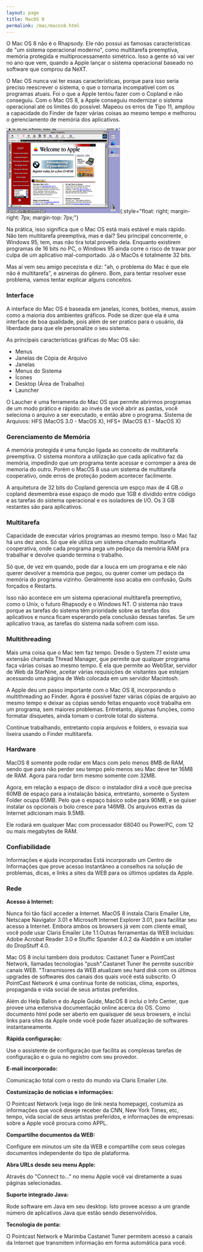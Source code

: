 ```yaml
---
layout: page
title: MacOS 8
permalink: /mac/macos8.html
---
```


O Mac OS 8 não é o Rhapsody. Ele não possui as famosas características de "um sistema operacional moderno", como multitarefa preemptiva, memória protegida e multiprocessamento simétrico. Isso a gente só vai ver no ano que vem, quando a Apple lançar o sistema operacional baseado no software que comprou da NeXT.

O Mac OS nunca vai ter essas características, porque para isso seria preciso reescrever o sistema, o que o tornaria incompatível com os programas atuais. Foi o que a Apple tentou fazer com o Copland e não conseguiu. Com o Mac OS 8, a Apple conseguiu modernizar o sistema operacional até os limites do possível. Mapeou os erros de Tipo 11, ampliou a capacidade do Finder de fazer várias coisas ao mesmo tempo e melhorou o gerenciamento de memória dos aplicativos.

![mac](/mac/img/macos8.png){:style="float: right; margin-right: 7px; margin-top: 7px;"}

Na prática, isso significa que o Mac OS está mais estável e mais rápido. Não tem multitarefa preemptiva, mas e daí? Seu principal concorrente, o Windows 95, tem, mas não tira total proveito dela. Enquanto existirem programas de 16 bits no PC, o Windows 95 ainda corre o risco de travar por culpa de um aplicativo mal-comportado. Já o MacOs é totalmente 32 bits.

Mas aí vem seu amigo pecezista e diz: "ah, o problema do Mac é que ele não é multitarefa", e asneiras do gênero. Bom, para tentar resolver esse problema, vamos tentar explicar alguns conceitos.

### Interface

A interface do Mac OS é baseada em janelas, ícones, botões, menus, assim como a maioria dos ambientes gráficos. Pode se dizer que ela é uma interface de boa qualidade, pois além de ser pratico para o usuário, dá liberdade para que ele personalize o seu sistema.

As principais características gráficas do Mac OS são:
* Menus
* Janelas de Cópia de Arquivo
* Janelas
* Menus do Sistema
* Ícones
* Desktop (Área de Trabalho)
* Launcher

O Laucher é uma ferramenta do Mac OS que permite abrirmos programas de um modo prático e rápido: ao invés de você abrir as pastas, você seleciona o arquivo a ser executado, e então abre o programa. Sistema de Arquivos: HFS (MacOS 3.0 - MacOS X), HFS+ (MacOS 8.1 - MacOS X)

### Gerenciamento de Memória

A memória protegida é uma função ligada ao conceito de multitarefa preemptiva. O sistema monitora a utilização que cada aplicativo faz da memória, impedindo que um programa tente acessar e corromper a área de memoria do outro. Porém o MacOS 8 usa um sistema de multitarefa cooperativo, onde erros de proteção podem acontecer facilmente.

A arquitetura de 32 bits do Copland gerencia um espço max de 4 GB.o copland desmembra esse espaço de modo que 1GB é dividido entre código e as tarefas do sistema operacional e os isoladores de I/O. Os 3 GB restantes são para aplicativos.

### Multitarefa

Capacidade de executar vários programas ao mesmo tempo. Isso o Mac faz há uns dez anos. Só que ele utiliza um sistema chamado multitarefa cooperativa, onde cada programa pega um pedaço da memória RAM pra trabalhar e devolve quando termina o trabalho.

Só que, de vez em quando, pode dar a louca em um programa e ele não querer devolver a memória que pegou, ou querer comer um pedaço da memória do programa vizinho. Geralmente isso acaba em confusão, Quits forçados e Restarts.

Isso não acontece em um sistema operacional multitarefa preemptivo, como o Unix, o futuro Rhapsody e o Windows NT. O sistema não trava porque as tarefas do sistema têm prioridade sobre as tarefas dos aplicativos e nunca ficam esperando pela conclusão dessas tarefas. Se um aplicativo trava, as tarefas do sistema nada sofrem com isso.

### Multithreading

Mais uma coisa que o Mac tem faz tempo. Desde o System 7.1 existe uma extensão chamada Thread Manager, que permite que qualquer programa faça várias coisas ao mesmo tempo. É ela que permite ao WebStar, servidor de Web da StarNine, aceitar várias requisições de visitantes que estejam acessando uma página de Web colocada em um servidor Macintosh.

A Apple deu um passo importante com o Mac OS 8, incorporando o multithreading ao Finder. Agora é possível fazer várias cópias de arquivo ao mesmo tempo e deixar as cópias sendo feitas enquanto você trabalha em um programa, sem maiores problemas. Entretanto, algumas funções, como formatar disquetes, ainda tomam o controle total do sistema.

Continue trabalhando, entretanto copia arquivos e folders, o esvazia sua lixeira usando o Finder multitarefa.

### Hardware

MacOS 8 somente pode rodar em Macs com pelo menos 8MB de RAM, sendo que para não perder seu tempo pelo menos seu Mac deve ter 16MB de RAM. Agora para rodar brm mesmo somente com 32MB.

Agora, em relação a espaço de disco: o instalador dirá a você que precisa 60MB de espaço para a instalação básica, entretanto, somente o System Folder ocupa 65MB. Pelo que o espaço básico sobe para 90MB, e se quiser instalar os opcionais o bolo cresce para 146MB. Os arquivos extras da Internet adicionam mais 9.5MB.

Ele rodará em qualquer Mac com processador 68040 ou PowerPC, com 12 ou mais megabytes de RAM.

### Confiabilidade

Informações e ajuda incorporadas Está incorporado um Centro de Informações que prove acesso instantâneo a conselhos na solução de problemas, dicas, e links a sites da WEB para os últimos updates da Apple.

### Rede

**Acesso à Internet:**

Nunca foi tão fácil acceder a Internet. MacOS 8 instala Claris Emailer Lite, Netscape Navigator 3.01 e Microsoft Internet Explorer 3.01, para facilitar seu acesso a Internet. Embora ambos os browsers já vem com cliente email, você pode usar Claris Emailer Lite 1.1.Outras ferramentas da WEB incluidas: Adobe Acrobat Reader 3.0 e Stuffic Spander 4.0.2 da Aladdin e um istaller do DropStuff 4.0.

Mac OS 8 inclui também dois produtos: Castanet Tuner e PointCast Network, llamadas tecnologias "push".Castanet Tuner lhe permite suscribir canais WEB. "Transmisores da WEB atualizam seu hard disk com os últimos upgrades de softwares dos canais dos quais você está subscrito. O PointCast Network é uma continua fonte de noticias, clima, esportes, propaganda e vida social de seus artistas preferidos.

Além do Help Ballon e do Apple Guide, MacOS 8 inclui o Info Center, que provee uma extensiva documentação online acerca do OS. Como documento html pode ser aberto em quaisquer de seus browsers, e inclui links para sites da Apple onde você pode fazer atualização de softwares instantaneamente.

**Rápida configuração:**

Use o assistente de configuração que facilita as complexas tarefas de configuração e o guia no registro com seu provedor.

**E-mail incorporado:**

Comunicação total com o resto do mundo via Claris Emailer Lite.

**Costumização de noticias e informações:**

O Pointcast Network (veja logo de link nesta homepage), costumiza as informações que você deseje receber da CNN, New York Times, etc, tempo, vida social de seus artistas preferidos, e informações de empresas: sobre a Apple você procura como APPL.

**Compartilhe documentos da WEB:**

Configure em minutos um site da WEB e compartilhe com seus colegas documentos independente do tipo de plataforma.

**Abra URLs desde seu menu Apple:**

Através do "Connect to..." no menu Apple você vai diretamente a suas páginas selecionadas.

**Suporte integrado Java:**

Rode software em Java em seu desktop. Isto provee acesso a um grande número de aplicativos Java que estão sendo desenvolvidos.

**Tecnologia de ponta:**

O Pointcast Network e Marimba Castanet Tuner permitem acesso a canais da Internet que transmitem informação em forma automática para você. 
